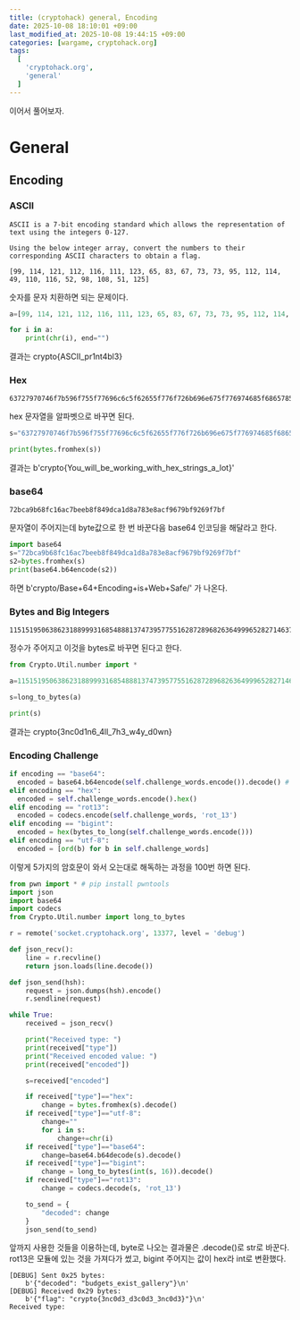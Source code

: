 ```yaml
---
title: (cryptohack) general, Encoding
date: 2025-10-08 18:10:01 +09:00
last_modified_at: 2025-10-08 19:44:15 +09:00
categories: [wargame, cryptohack.org]
tags:
  [
    'cryptohack.org',
    'general'
  ]
---
```


이어서 풀어보자.<br>

# General

## Encoding

### ASCII
```
ASCII is a 7-bit encoding standard which allows the representation of text using the integers 0-127.

Using the below integer array, convert the numbers to their corresponding ASCII characters to obtain a flag.

[99, 114, 121, 112, 116, 111, 123, 65, 83, 67, 73, 73, 95, 112, 114, 49, 110, 116, 52, 98, 108, 51, 125]
```

숫자를 문자 치환하면 되는 문제이다.<br>
```python
a=[99, 114, 121, 112, 116, 111, 123, 65, 83, 67, 73, 73, 95, 112, 114, 49, 110, 116, 52, 98, 108, 51, 125]

for i in a:
    print(chr(i), end="")
```
결과는 crypto{ASCII_pr1nt4bl3}

### Hex
```
63727970746f7b596f755f77696c6c5f62655f776f726b696e675f776974685f6865785f737472696e67735f615f6c6f747d
```
hex 문자열을 알파벳으로 바꾸면 된다.

```python
s="63727970746f7b596f755f77696c6c5f62655f776f726b696e675f776974685f6865785f737472696e67735f615f6c6f747d"

print(bytes.fromhex(s))
```
결과는 b'crypto{You_will_be_working_with_hex_strings_a_lot}'

### base64
```
72bca9b68fc16ac7beeb8f849dca1d8a783e8acf9679bf9269f7bf
```
문자열이 주어지는데 byte값으로 한 번 바꾼다음 base64 인코딩을 해달라고 한다.<br>
```python
import base64
s="72bca9b68fc16ac7beeb8f849dca1d8a783e8acf9679bf9269f7bf"
s2=bytes.fromhex(s)
print(base64.b64encode(s2))
```
하면 b'crypto/Base+64+Encoding+is+Web+Safe/' 가 나온다.<br>

### Bytes and Big Integers
```
11515195063862318899931685488813747395775516287289682636499965282714637259206269
```
정수가 주어지고 이것을 bytes로 바꾸면 된다고 한다.<br>
```python
from Crypto.Util.number import *

a=11515195063862318899931685488813747395775516287289682636499965282714637259206269

s=long_to_bytes(a)

print(s)
```

결과는 crypto{3nc0d1n6_4ll_7h3_w4y_d0wn}

### Encoding Challenge

```python
if encoding == "base64":
  encoded = base64.b64encode(self.challenge_words.encode()).decode() # wow so encode
elif encoding == "hex":
  encoded = self.challenge_words.encode().hex()
elif encoding == "rot13":
  encoded = codecs.encode(self.challenge_words, 'rot_13')
elif encoding == "bigint":
  encoded = hex(bytes_to_long(self.challenge_words.encode()))
elif encoding == "utf-8":
  encoded = [ord(b) for b in self.challenge_words]
```
이렇게 5가지의 암호문이 와서 오는대로 해독하는 과정을 100번 하면 된다.<br>

```python
from pwn import * # pip install pwntools
import json
import base64
import codecs
from Crypto.Util.number import long_to_bytes

r = remote('socket.cryptohack.org', 13377, level = 'debug')

def json_recv():
    line = r.recvline()
    return json.loads(line.decode())

def json_send(hsh):
    request = json.dumps(hsh).encode()
    r.sendline(request)

while True:
    received = json_recv()

    print("Received type: ")
    print(received["type"])
    print("Received encoded value: ")
    print(received["encoded"])

    s=received["encoded"]

    if received["type"]=="hex":
        change = bytes.fromhex(s).decode()
    if received["type"]=="utf-8":
        change=""
        for i in s:
            change+=chr(i)
    if received["type"]=="base64":
        change=base64.b64decode(s).decode()
    if received["type"]=="bigint":
        change = long_to_bytes(int(s, 16)).decode()
    if received["type"]=="rot13":
        change = codecs.decode(s, 'rot_13')

    to_send = {
        "decoded": change
    }
    json_send(to_send)

```
앞까지 사용한 것들을 이용하는데, byte로 나오는 결과물은 .decode()로 str로 바꾼다.<br>
rot13은 모듈에 있는 것을 가져다가 썼고, bigint 주어지는 값이 hex라 int로 변환했다.

```
[DEBUG] Sent 0x25 bytes:
    b'{"decoded": "budgets_exist_gallery"}\n'
[DEBUG] Received 0x29 bytes:
    b'{"flag": "crypto{3nc0d3_d3c0d3_3nc0d3}"}\n'
Received type:

```